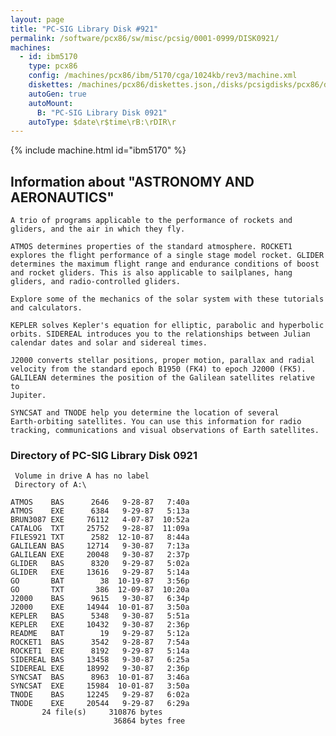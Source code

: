```yaml
---
layout: page
title: "PC-SIG Library Disk #921"
permalink: /software/pcx86/sw/misc/pcsig/0001-0999/DISK0921/
machines:
  - id: ibm5170
    type: pcx86
    config: /machines/pcx86/ibm/5170/cga/1024kb/rev3/machine.xml
    diskettes: /machines/pcx86/diskettes.json,/disks/pcsigdisks/pcx86/diskettes.json
    autoGen: true
    autoMount:
      B: "PC-SIG Library Disk 0921"
    autoType: $date\r$time\rB:\rDIR\r
---
```


{% include machine.html id="ibm5170" %}

## Information about "ASTRONOMY AND AERONAUTICS"

    A trio of programs applicable to the performance of rockets and
    gliders, and the air in which they fly.
    
    ATMOS determines properties of the standard atmosphere. ROCKET1
    explores the flight performance of a single stage model rocket. GLIDER
    determines the maximum flight range and endurance conditions of boost
    and rocket gliders. This is also applicable to sailplanes, hang
    gliders, and radio-controlled gliders.
    
    Explore some of the mechanics of the solar system with these tutorials
    and calculators.
    
    KEPLER solves Kepler's equation for elliptic, parabolic and hyperbolic
    orbits. SIDEREAL introduces you to the relationships between Julian
    calendar dates and solar and sidereal times.
    
    J2000 converts stellar positions, proper motion, parallax and radial
    velocity from the standard epoch B1950 (FK4) to epoch J2000 (FK5).
    GALILEAN determines the position of the Galilean satellites relative to
    Jupiter.
    
    SYNCSAT and TNODE help you determine the location of several
    Earth-orbiting satellites. You can use this information for radio
    tracking, communications and visual observations of Earth satellites.

### Directory of PC-SIG Library Disk 0921

     Volume in drive A has no label
     Directory of A:\

    ATMOS    BAS      2646   9-28-87   7:40a
    ATMOS    EXE      6384   9-29-87   5:13a
    BRUN3087 EXE     76112   4-07-87  10:52a
    CATALOG  TXT     25752   9-28-87  11:09a
    FILES921 TXT      2582  12-10-87   8:44a
    GALILEAN BAS     12714   9-30-87   7:13a
    GALILEAN EXE     20048   9-30-87   2:37p
    GLIDER   BAS      8320   9-29-87   5:02a
    GLIDER   EXE     13616   9-29-87   5:14a
    GO       BAT        38  10-19-87   3:56p
    GO       TXT       386  12-09-87  10:20a
    J2000    BAS      9615   9-30-87   6:34p
    J2000    EXE     14944  10-01-87   3:50a
    KEPLER   BAS      5348   9-30-87   5:51a
    KEPLER   EXE     10432   9-30-87   2:36p
    README   BAT        19   9-29-87   5:12a
    ROCKET1  BAS      3542   9-28-87   7:54a
    ROCKET1  EXE      8192   9-29-87   5:14a
    SIDEREAL BAS     13458   9-30-87   6:25a
    SIDEREAL EXE     18992   9-30-87   2:36p
    SYNCSAT  BAS      8963  10-01-87   3:46a
    SYNCSAT  EXE     15984  10-01-87   3:50a
    TNODE    BAS     12245   9-29-87   6:02a
    TNODE    EXE     20544   9-29-87   6:29a
           24 file(s)     310876 bytes
                           36864 bytes free
